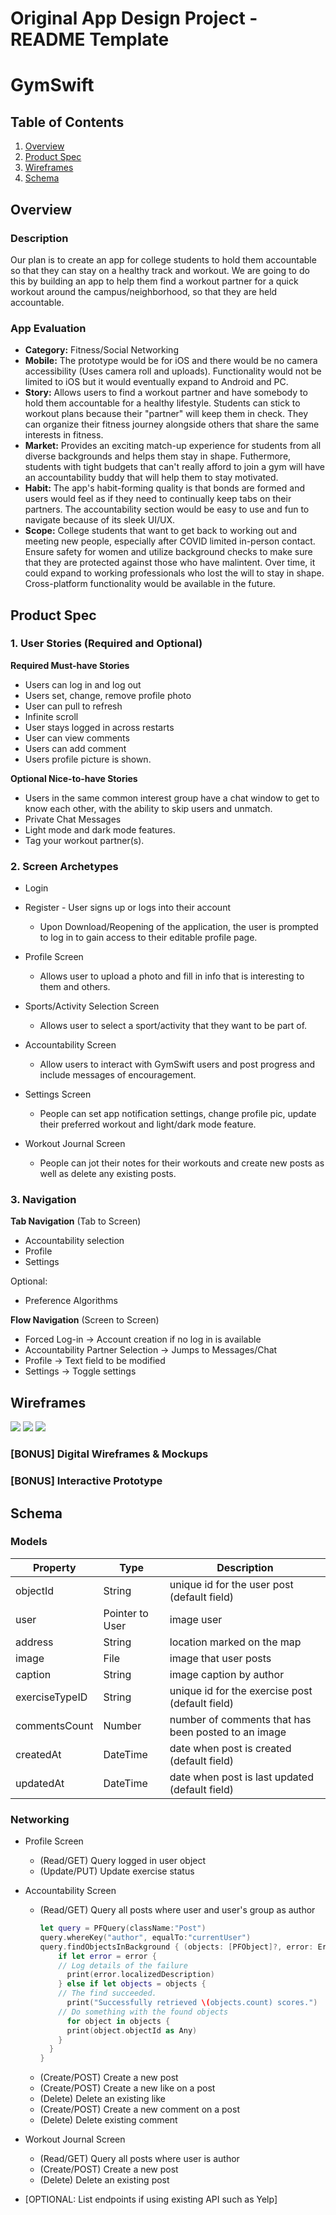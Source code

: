 Original App Design Project - README Template
===

#  GymSwift 

## Table of Contents
1. [Overview](#Overview)
1. [Product Spec](#Product-Spec)
1. [Wireframes](#Wireframes)
2. [Schema](#Schema)

## Overview
### Description

Our plan is to create an app for college students to hold them accountable so that they can stay on a healthy track and workout. We are going to do this by building an app to help them find a workout partner for a quick workout around the campus/neighborhood, so that they are held accountable. 

### App Evaluation

- **Category:** Fitness/Social Networking
-  **Mobile:** The prototype would be for iOS and there would be no camera accessibility (Uses camera roll and uploads). Functionality would not be limited to iOS but it would eventually expand to Android and PC. 
- **Story:** Allows users to find a workout partner and have somebody to hold them accountable for a healthy lifestyle. Students can stick to workout plans because their "partner" will keep them in check. They can organize their fitness journey alongside others that share the same interests in fitness. 
- **Market:** Provides an exciting match-up experience for students from all diverse backgrounds and helps them stay in shape. Futhermore, students with tight budgets that can't really afford to join a gym will have an accountability buddy that will help them to stay motivated. 
- **Habit:** The app's habit-forming quality is that bonds are formed and users would feel as if they need to continually keep tabs on their partners. The accountability section would be easy to use and fun to navigate because of its sleek UI/UX. 
- **Scope:** College students that want to get back to working out and meeting new people, especially after COVID limited in-person contact. Ensure safety for women and utilize background checks to make sure that they are protected against those who have malintent. Over time, it could expand to working professionals who lost the will to stay in shape. Cross-platform functionality would be available in the future.  

## Product Spec

### 1. User Stories (Required and Optional)

**Required Must-have Stories**

* Users can log in and log out
* Users set, change, remove profile photo
* User can pull to refresh
* Infinite scroll
* User stays logged in across restarts
* User can view comments 
* Users can add comment
* Users profile picture is shown.

**Optional Nice-to-have Stories**


* Users in the same common interest group have a chat window to get to know each other, with the ability to skip users and unmatch.  
* Private Chat Messages
* Light mode and dark mode features.
* Tag your workout partner(s). 


### 2. Screen Archetypes

* Login
* Register - User signs up or logs into their account
   * Upon Download/Reopening of the application, the user is prompted to log in to gain access to their editable profile page.  
   
* Profile Screen
   * Allows user to upload a photo and fill in info that is interesting to them and others. 
* Sports/Activity Selection Screen
   * Allows user to select a sport/activity that they want to be part of. 
* Accountability Screen 
    * Allow users to interact with GymSwift users and post progress and include messages of encouragement.
* Settings Screen
    * People can set app notification settings, change profile pic, update their preferred workout and light/dark mode feature.  
* Workout Journal Screen
    * People can jot their notes for their workouts and create new posts as well as delete any existing posts. 



### 3. Navigation

**Tab Navigation** (Tab to Screen)

* Accountability selection
* Profile
* Settings

Optional:

* Preference Algorithms 

**Flow Navigation** (Screen to Screen)

* Forced Log-in -> Account creation if no log in is available
* Accountability Partner Selection -> Jumps to Messages/Chat
* Profile -> Text field to be modified
* Settings -> Toggle settings
 

## Wireframes

![](https://i.imgur.com/WYiR1LL.jpg)
![](https://i.imgur.com/a/i9WlI7t.jpg)
![](https://i.imgur.com/kVqohjd.jpeg)

### [BONUS] Digital Wireframes & Mockups

### [BONUS] Interactive Prototype

## Schema 

### Models


| Property | Type | Description |
| -------- | -------- | -------- |
|   objectId   |  String  | unique id for the user post (default field)    |
| user | Pointer to User | image user
|address | String | location marked on the map
|     image |   File |    image that user posts |
|     caption |  String  |   image caption by author  |
|     exerciseTypeID|  String  |  unique id for the exercise post (default field)    ||    |     |
|    commentsCount  | Number   |   number of comments that has been posted to an image  |
|    createdAt  |  DateTime  |  date when post is created (default field)   | |
|  updatedAt    |    DateTime|   date when post is last updated (default field)  |




### Networking
- Profile Screen
    - (Read/GET) Query logged in user object
    - (Update/PUT) Update exercise status 

- Accountability Screen
    - (Read/GET) Query all posts where user and user's group as author
        ```swift 
        let query = PFQuery(className:"Post")
        query.whereKey("author", equalTo:"currentUser")
        query.findObjectsInBackground { (objects: [PFObject]?, error: Error?) in
            if let error = error {
            // Log details of the failure
              print(error.localizedDescription)
            } else if let objects = objects {
            // The find succeeded.
              print("Successfully retrieved \(objects.count) scores.")
            // Do something with the found objects
              for object in objects {
              print(object.objectId as Any)
            }
          }
        }
        ```
    - (Create/POST) Create a new post
    - (Create/POST) Create a new like on a post
    - (Delete) Delete an existing like
    - (Create/POST) Create a new comment on a post
    - (Delete) Delete existing comment

- Workout Journal Screen
    - (Read/GET) Query all posts where user is author
    - (Create/POST) Create a new post
    - (Delete) Delete an existing post
 
- [OPTIONAL: List endpoints if using existing API such as Yelp]
